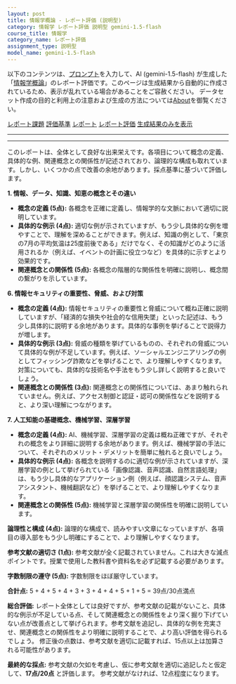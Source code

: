 ```yaml
---
layout: post
title: 情報学概論 - レポート評価 (説明型)
category: 情報学 レポート評価 説明型 gemini-1.5-flash
course_title: 情報学
category_name: レポート評価
assignment_type: 説明型
model_name: gemini-1.5-flash
---
```


以下のコンテンツは、[プロンプト](https://github.com/takedatoshiyuki/synthetic_assignments/tree/main/generated/情報学/gemini-1.5-flash/prompt_レポート評価-説明型.md)を入力して、AI (gemini-1.5-flash) が生成した「[情報学概論](/contents/情報学/)」のレポート評価です。このページは生成結果から自動的に作成されているため、表示が乱れている場合があることをご容赦ください。
データセット作成の目的と利用上の注意および生成の方法については[About](/About)を御覧ください。

[レポート課題](../レポート課題-説明型)
[評価基準](../評価基準-説明型)
[レポート](../レポート-説明型)
[レポート評価](../レポート評価-説明型)
[生成結果のみを表示](https://github.com/takedatoshiyuki/synthetic_assignments/tree/main/generated/情報学/gemini-1.5-flash/レポート評価-説明型.md)
  

***
***
  
このレポートは、全体として良好な出来栄えです。各項目について概念の定義、具体的な例、関連概念との関係性が記述されており、論理的な構成も取れています。しかし、いくつかの点で改善の余地があります。採点基準に基づいて評価します。


**1. 情報、データ、知識、知恵の概念とその違い**

* **概念の定義 (5点):** 各概念を正確に定義し、情報学的な文脈において適切に説明しています。
* **具体的な例示 (4点):** 適切な例が示されていますが、もう少し具体的な例を増やすことで、理解を深めることができます。例えば、知識の例として、「東京の7月の平均気温は25度前後である」だけでなく、その知識がどのように活用されるか（例えば、イベントの計画に役立つなど）を具体的に示すとより効果的です。
* **関連概念との関係性 (5点):** 各概念の階層的な関係性を明確に説明し、概念間の繋がりを示しています。


**6. 情報セキュリティの重要性、脅威、および対策**

* **概念の定義 (4点):** 情報セキュリティの重要性と脅威について概ね正確に説明していますが、「経済的な損失や社会的な信用失墜」といった記述は、もう少し具体的に説明する余地があります。具体的な事例を挙げることで説得力が増します。
* **具体的な例示 (3点):** 脅威の種類を挙げているものの、それぞれの脅威について具体的な例が不足しています。例えば、ソーシャルエンジニアリングの例としてフィッシング詐欺などを挙げることで、より理解しやすくなります。対策についても、具体的な技術名や手法をもう少し詳しく説明すると良いでしょう。
* **関連概念との関係性 (3点):** 関連概念との関係性については、あまり触れられていません。例えば、アクセス制御と認証・認可の関係性などを説明すると、より深い理解につながります。


**7. 人工知能の基礎概念、機械学習、深層学習**

* **概念の定義 (4点):** AI、機械学習、深層学習の定義は概ね正確ですが、それぞれの概念をより詳細に説明する余地があります。例えば、機械学習の手法について、それぞれのメリット・デメリットを簡単に触れると良いでしょう。
* **具体的な例示 (4点):** 各概念を説明するのに適切な例が示されていますが、深層学習の例として挙げられている「画像認識、音声認識、自然言語処理」は、もう少し具体的なアプリケーション例（例えば、顔認識システム、音声アシスタント、機械翻訳など）を挙げることで、より理解しやすくなります。
* **関連概念との関係性 (5点):** 機械学習と深層学習の関係性を明確に説明しています。


**論理性と構成 (4点):** 論理的な構成で、読みやすい文章になっていますが、各項目の導入部をもう少し明確にすることで、より理解しやすくなります。


**参考文献の適切さ (1点):** 参考文献が全く記載されていません。これは大きな減点ポイントです。授業で使用した教科書や資料名を必ず記載する必要があります。


**字数制限の遵守 (5点):** 字数制限をほぼ厳守しています。


**合計点:** 5 + 4 + 5 + 4 + 3 + 3 + 4 + 4 + 5 + 1 + 5 = 39点/30点満点


**総合評価:**  レポート全体としては良好ですが、参考文献の記載がないこと、具体的な例示が不足している点、そして関連概念との関係性をより深く掘り下げていない点が改善点として挙げられます。参考文献を追記し、具体的な例を充実させ、関連概念との関係性をより明確に説明することで、より高い評価を得られるでしょう。  修正後の点数は、参考文献を適切に記載すれば、15点以上は加算される可能性があります。


**最終的な採点:**  参考文献の欠如を考慮し、仮に参考文献を適切に追記したと仮定して、**17点/20点** と評価します。  参考文献がなければ、12点程度になります。
